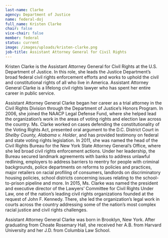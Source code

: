 ```yaml
---
last-name: Clarke
agency: Department of Justice
name: federal-doj
full_name: Kristen Clarke
chair: false
vice-chair: false
member: federal
status: current
image: /images/uploads/kristen-clarke.png
job-title: Assistant Attorney General for Civil Rights
---
```

Kristen Clarke is the Assistant Attorney General for Civil Rights at the U.S. Department of Justice. In this role, she leads the Justice Department’s broad federal civil rights enforcement efforts and works to uphold the civil and constitutional rights of all who live in America. Assistant Attorney General Clarke is a lifelong civil rights lawyer who has spent her entire career in public service.

Assistant Attorney General Clarke began her career as a trial attorney in the Civil Rights Division through the Department of Justice’s Honors Program. In 2006, she joined the NAACP Legal Defense Fund, where she helped lead the organization’s work in the areas of voting rights and election law across the country. Ms. Clarke worked on cases defending the constitutionality of the Voting Rights Act, presented oral argument to the D.C. District Court in *Shelby County, Alabama v. Holder*, and has provided testimony on federal and state voting rights legislation. In 2011, she was named the head of the Civil Rights Bureau for the New York State Attorney General’s Office, where she led broad civil rights enforcement actions. Under her leadership, the Bureau secured landmark agreements with banks to address unlawful redlining, employers to address barriers to reentry for people with criminal backgrounds, police departments on reforms to policies and practices, major retailers on racial profiling of consumers, landlords on discriminatory housing policies, school districts concerning issues relating to the school-to-prison pipeline and more. In 2015, Ms. Clarke was named the president and executive director of the Lawyers’ Committee for Civil Rights Under Law, one of the nation’s leading civil rights organizations founded at the request of John F. Kennedy. There, she led the organization’s legal work in courts across the country addressing some of the nation’s most complex racial justice and civil rights challenges.

Assistant Attorney General Clarke was born in Brooklyn, New York. After graduating from Choate Rosemary Hall, she received her A.B. from Harvard University and her J.D. from Columbia Law School.
